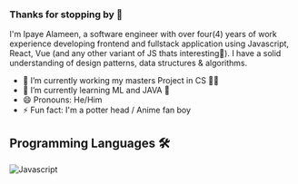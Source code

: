 ### Thanks for stopping by 👋

I'm Ipaye Alameen, a software engineer with over four(4) years of work experience developing frontend and fullstack application using Javascript, React, Vue (and any other variant of JS thats interesting🤖). I have a solid understanding of design patterns, data structures & algorithms. 

- 🔭 I’m currently working my masters Project in CS 🧘🏾
- 🌱 I’m currently learning ML and JAVA 🤯
- 😄 Pronouns: He/Him
- ⚡ Fun fact: I'm a potter head / Anime fan boy


## Programming Languages 🛠️

![Javascript](https://img.shields.io/badge/Javascript-Advanced-yellow?style=for-the-badge&logo=javascript)
